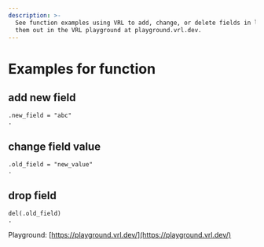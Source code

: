 ```yaml
---
description: >-
  See function examples using VRL to add, change, or delete fields in logs. Try
  them out in the VRL playground at playground.vrl.dev.
---
```

# Examples for function

## add new field

```
.new_field = "abc"
.
```

## change field value

```
.old_field = "new_value"
.
```

## drop field

```
del(.old_field)
.
```

Playground: [https://playground.vrl.dev/](https://playground.vrl.dev/)
